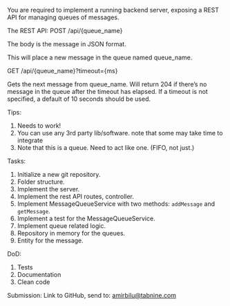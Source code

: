 You are required to implement a running backend server, exposing a REST API for managing queues of messages.

The REST API:
POST /api/{queue_name}

The body is the message in JSON format.

This will place a new message in the queue named queue_name.

GET /api/{queue_name}?timeout={ms}

Gets the next message from queue_name.
Will return 204 if there’s no message in the queue after the timeout has elapsed.
If a timeout is not specified, a default of 10 seconds should be used.

Tips: 
1. Needs to work!
2. You can use any 3rd party lib/software. note that some may take time to integrate
3. Note that this is a queue. Need to act like one. (FIFO, not just.)

Tasks:
1. Initialize a new git repository.
2. Folder structure.
3. Implement the server.
4. Implement the rest API routes, controller.
5. Implement MessageQueueService with two methods: `addMessage` and `getMessage`.
6. Implement a test for the MessageQueueService.
7. Implement queue related logic.
8. Repository in memory for the queues.
9. Entity for the message.

DoD:
1. Tests
2. Documentation
3. Clean code

Submission:
Link to GitHub, send to: amirbilu@tabnine.com